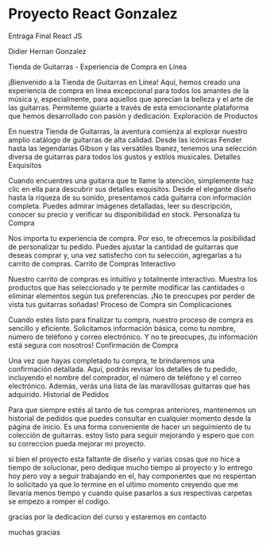 # Proyecto React Gonzalez

Entraga Final React JS

Didier Hernan Gonzalez

Tienda de Guitarras - Experiencia de Compra en Línea

¡Bienvenido a la Tienda de Guitarras en Línea! Aquí, hemos creado una experiencia de compra en línea excepcional para todos los amantes de la música y, especialmente, para aquellos que aprecian la belleza y el arte de las guitarras. Permíteme guiarte a través de esta emocionante plataforma que hemos desarrollado con pasión y dedicación.
Exploración de Productos

En nuestra Tienda de Guitarras, la aventura comienza al explorar nuestro amplio catálogo de guitarras de alta calidad. Desde las icónicas Fender hasta las legendarias Gibson y las versátiles Ibanez, tenemos una selección diversa de guitarras para todos los gustos y estilos musicales.
Detalles Exquisitos

Cuando encuentres una guitarra que te llame la atención, simplemente haz clic en ella para descubrir sus detalles exquisitos. Desde el elegante diseño hasta la riqueza de su sonido, presentamos cada guitarra con información completa. Puedes admirar imágenes detalladas, leer su descripción, conocer su precio y verificar su disponibilidad en stock.
Personaliza tu Compra

Nos importa tu experiencia de compra. Por eso, te ofrecemos la posibilidad de personalizar tu pedido. Puedes ajustar la cantidad de guitarras que deseas comprar y, una vez satisfecho con tu selección, agregarlas a tu carrito de compras.
Carrito de Compras Interactivo

Nuestro carrito de compras es intuitivo y totalmente interactivo. Muestra los productos que has seleccionado y te permite modificar las cantidades o eliminar elementos según tus preferencias. ¡No te preocupes por perder de vista tus guitarras soñadas!
Proceso de Compra sin Complicaciones

Cuando estés listo para finalizar tu compra, nuestro proceso de compra es sencillo y eficiente. Solicitamos información básica, como tu nombre, número de teléfono y correo electrónico. Y no te preocupes, ¡tu información está segura con nosotros!
Confirmación de Compra

Una vez que hayas completado tu compra, te brindaremos una confirmación detallada. Aquí, podrás revisar los detalles de tu pedido, incluyendo el nombre del comprador, el número de teléfono y el correo electrónico. Además, verás una lista de las maravillosas guitarras que has adquirido.
Historial de Pedidos

Para que siempre estés al tanto de tus compras anteriores, mantenemos un historial de pedidos que puedes consultar en cualquier momento desde la página de inicio. Es una forma conveniente de hacer un seguimiento de tu colección de guitarras.
estoy listo para seguir mejorando y espero que con su correccion pueda mejorar mi proyecto.

si bien el proyecto esta faltante de diseño y varias cosas que no hice a tiempo de solucionar, pero dedique mucho tiempo al proyecto y lo entrego hoy pero voy a seguir trabajando en el, hay componentes que no respentan lo solicitado ya que lo termine en el ultimo momento creyendo que me llevaria menos tiempo y cuando quise pasarlos a sus respectivas carpetas se empezo a romper el codigo.

gracias por la dedicacion del curso y estaremos en contacto

muchas gracias
